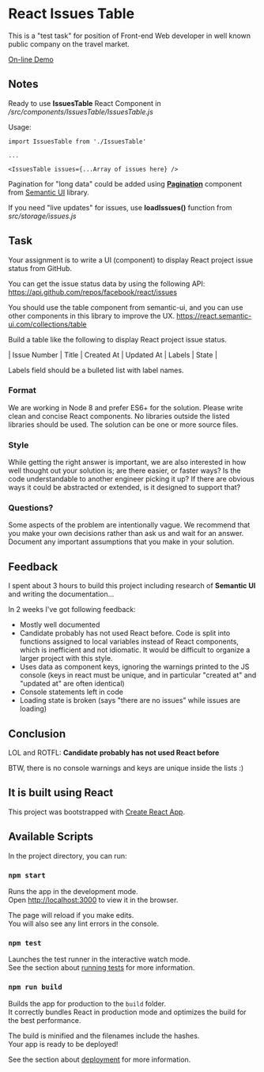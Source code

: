 
# React Issues Table

This is a "test task" for position of Front-end Web developer in well known public company on the travel market.

[On-line Demo](https://karpolan.com/demos/react-issues-table/)

## Notes

Ready to use **IssuesTable** React Component in */src/components/IssuesTable/IssuesTable.js*

Usage:
``` 
import IssuesTable from './IssuesTable' 

...

<IssuesTable issues={...Array of issues here} />
```

Pagination for "long data" could be added using **[Pagination](https://react.semantic-ui.com/addons/pagination/)** component from [Semantic UI](https://react.semantic-ui.com/) library.

If you need "live updates" for issues, use **loadIssues()** function from *src/storage/issues.js*
 
## Task

Your assignment is to write a UI (component) to display React project issue status from GitHub.

You can get the issue status data by using the following API: https://api.github.com/repos/facebook/react/issues

You should use the table component from semantic-ui, and you can use other components in this library to improve the UX.
https://react.semantic-ui.com/collections/table

Build a table like the following to display React project issue status.

| Issue Number | Title | Created At | Updated At | Labels | State |
					
Labels field should be a bulleted list with label names.

### Format

We are working in Node 8 and prefer ES6+ for the solution. Please write clean and concise React components.  No libraries outside the listed libraries should be used. The solution can be one or more source files.

### Style

While getting the right answer is important, we are also interested in how well thought out your solution is; are there easier, or faster ways? Is the code understandable to another engineer picking it up? If there are obvious ways it could be abstracted or extended, is it designed to support that? 


### Questions?

Some aspects of the problem are intentionally vague. We recommend that you make your own decisions rather than ask us and wait for an answer. Document any important assumptions that you make in your solution.

## Feedback

I spent about 3 hours to build this project including research of **Semantic UI** and writing the documentation...

In 2 weeks I've got following feedback:

- Mostly well documented 
- Candidate probably has not used React before. Code is split into functions assigned to local variables instead of React components, which is inefficient and not idiomatic. It would be difficult to organize a larger project with this style. 
- Uses data as component keys, ignoring the warnings printed to the JS console (keys in react must be unique, and in particular "created at" and "updated at" are often identical) 
- Console statements left in code 
- Loading state is broken (says "there are no issues" while issues are loading)  

## Conclusion

LOL and ROTFL: **Candidate probably has not used React before**

BTW, there is no console warnings and keys are unique inside the lists :)



## It is built using React

This project was bootstrapped with [Create React App](https://github.com/facebook/create-react-app).

## Available Scripts

In the project directory, you can run:

### `npm start`

Runs the app in the development mode.<br>
Open [http://localhost:3000](http://localhost:3000) to view it in the browser.

The page will reload if you make edits.<br>
You will also see any lint errors in the console.

### `npm test`

Launches the test runner in the interactive watch mode.<br>
See the section about [running tests](https://facebook.github.io/create-react-app/docs/running-tests) for more information.

### `npm run build`

Builds the app for production to the `build` folder.<br>
It correctly bundles React in production mode and optimizes the build for the best performance.

The build is minified and the filenames include the hashes.<br>
Your app is ready to be deployed!

See the section about [deployment](https://facebook.github.io/create-react-app/docs/deployment) for more information.
